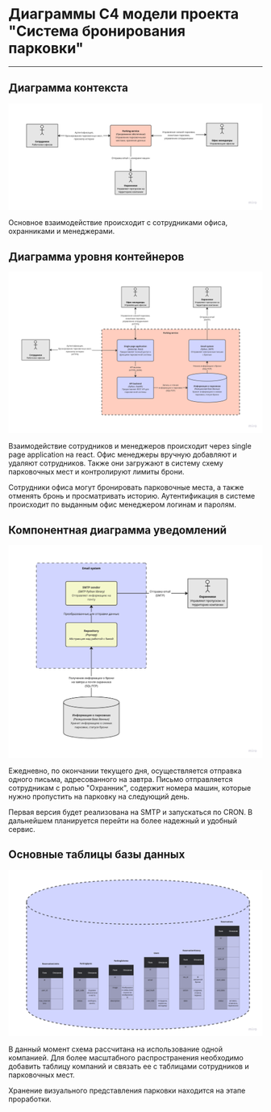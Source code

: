 # Диаграммы C4 модели проекта "Система бронирования парковки"

---

## Диаграмма контекста

![ParkingSystem_C1.png](diagrams/ParkingSystem_C1.png)

Основное взаимодействие происходит с сотрудниками офиса, охранниками и менеджерами.

## Диаграмма уровня контейнеров

![ParkingSystem_C2.png](diagrams/ParkingSystem_C2.png)

Взаимодействие сотрудников и менеджеров происходит через single page application на react. Офис менеджеры вручную
добавляют и удаляют сотрудников. Также они загружают в систему схему парковочных мест и контролируют лимиты брони.

Сотрудники офиса могут бронировать парковочные места, а также отменять бронь и просматривать историю. Аутентификация в
системе происходит по выданным офис менеджером логинам и паролям.

## Компонентная диаграмма уведомлений

![ParkingSystem_Notifications_C3.png](diagrams/ParkingSystem_Notifications_C3.png)

Ежедневно, по окончании текущего дня, осуществляется отправка одного письма, адресованного на завтра. Письмо
отправляется сотрудникам с ролью "Охранник", содержит номера машин, которые нужно пропустить на парковку на следующий
день.

Первая версия будет реализована на SMTP и запускаться по CRON. В дальнейшем планируется перейти на более надежный и
удобный сервис.

## Основные таблицы базы данных

![ParkingSystem_DB.png](diagrams/ParkingSystem_DB.png)

В данный момент схема рассчитана на использование одной компанией. Для более масштабного распространения необходимо
добавить таблицу компаний и связать ее с таблицами сотрудников и парковочных мест.

Хранение визуального представления парковки находится на этапе проработки.

